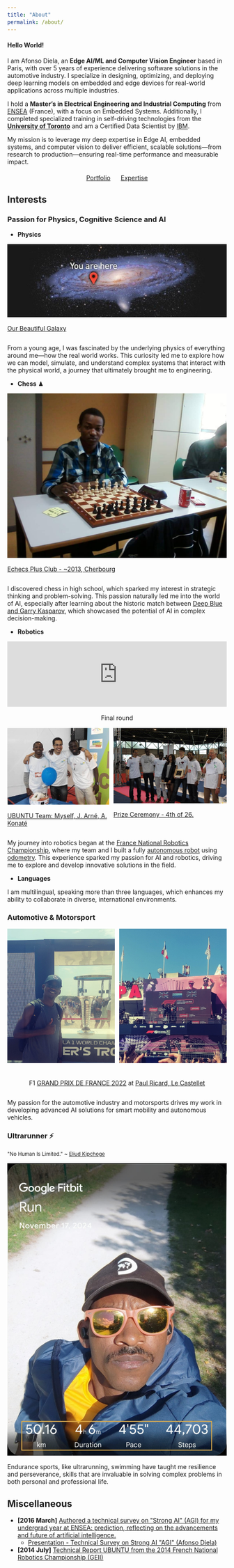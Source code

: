 ```yaml
---
title: "About"
permalink: /about/
---
```


#### Hello World! 

I am Afonso Diela, an **Edge AI/ML and Computer Vision Engineer** based in Paris, with over 5 years of experience delivering software solutions in the automotive industry. I specialize in designing, optimizing, and deploying deep learning models on embedded and edge devices for real-world applications across multiple industries.

I hold a **Master’s in Electrical Engineering and Industrial Computing** from [ENSEA](https://www.ensea.fr/) (France), with a focus on Embedded Systems. Additionally, I completed specialized training in self-driving technologies from the **[University of Toronto](https://drive.google.com/file/d/1wlgQ-GwoIgOL2Vow7FwiiunkZ4DbRg_c/view?usp=sharing)** and am a Certified Data Scientist by [IBM](https://drive.google.com/file/d/1cMWIpsucaRy8IGRQFemFAFhurRcslfLF/view?usp=sharing).

My mission is to leverage my deep expertise in Edge AI, embedded systems, and computer vision to deliver efficient, scalable solutions—from research to production—ensuring real-time performance and measurable impact.

<div style="margin-top: 20px; text-align: center;">
  <a href="/portfolio/" class="btn btn--primary" style="margin: 0 10px;">Portfolio</a>
  <a href="/services/" class="btn btn--primary" style="margin: 0 10px;">Expertise</a>
</div>

## Interests

### Passion for Physics, Cognitive Science and AI

- **Physics**

<div style="display: flex; justify-content: flex-start; align-items: center; gap: 20px; flex-wrap: wrap;">
  <div style="max-width: 600px;">
    <img src="../assets/images/milk_way_1500x500.jpeg" alt="Chess" style="width: 100%; height: 50%;"><p> <a href="https://en.wikipedia.org/wiki/Milky_Way"> Our Beautiful Galaxy</a></p>
  </div>
</div>

From a young age, I was fascinated by the underlying physics of everything around me—how the real world works. This curiosity led me to explore how we can model, simulate, and understand complex systems that interact with the physical world, a journey that ultimately brought me to engineering.

- **Chess** ♟

<div style="display: flex; justify-content: flex-start; align-items: center; gap: 20px; flex-wrap: wrap;">
  <div style="max-width: 600px;">
    <img src="../assets/images/chess.jpg" alt="Chess" style="width: 100%; height: 50%;"><p> <a href="https://www.echecsplus.fr">Echecs Plus Club - ~2013, Cherbourg </a></p>
  </div>
</div>
<!-- ![Chess Image](../assets/images/chess.jpg) -->

I discovered chess in high school, which sparked my interest in strategic thinking and problem-solving. This passion naturally led me into the world of AI, especially after learning about the historic match between [Deep Blue and Garry Kasparov](https://en.wikipedia.org/wiki/Deep_Blue_versus_Garry_Kasparov), which showcased the potential of AI in complex decision-making.

- **Robotics**

<link href="https://cdnjs.cloudflare.com/ajax/libs/lightbox2/2.11.3/css/lightbox.min.css" rel="stylesheet">
<div style="display: flex; justify-content: center; align-items: center; gap: 1px; flex-wrap: wrap;">
  <div style="flex: 1 1 100%; max-width: 600px; text-align: center;">
    <iframe width="100%" height="50%" src="https://www.youtube.com/embed/m303vg0Jp2Q" frameborder="0" allowfullscreen></iframe>
    <p>Final round</p>
  </div>
  <div style="display: flex; flex: 1 1 100%; max-width: 600px; justify-content: center; gap: 10px;">
    <a href="../assets/images/ubuntu-team_0.jpg" data-lightbox="gallery" data-title="Robotics Team Image 1">
      <img src="../assets/images/ubuntu-team_0.jpg" alt="Robotics Image 1" style="width: 100%; height: auto;">
      <p>UBUNTU Team: Myself, J. Arné, A. Konaté</p>
    </a>
    <a href="../assets/images/ubuntu-team_1.jpg" data-lightbox="gallery" data-title="Robotics Team Image 2">
      <img src="../assets/images/ubuntu-team_1.jpg" alt="Robotics Image 2" style="width: 100%; height: auto;">
      <p>Prize Ceremony - 4th of 26.</p>
    </a>
  </div>
</div>
<script src="https://cdnjs.cloudflare.com/ajax/libs/lightbox2/2.11.3/js/lightbox.min.js"></script>

My journey into robotics began at the [France National Robotics Championship](https://www-festivalrobotiquecachan-fr.translate.goog/?_x_tr_sl=fr&_x_tr_tl=en&_x_tr_hl=fr&_x_tr_pto=wapp), where my team and I built a fully [autonomous robot](https://github.com/afondiel/computer-science-notebook/blob/master/core/ai-ml/docs/geii/UBUNTU-Vierzon-Cherbourg-2014-Julien-ARNE-en.pdf) using [odometry](https://modernrobotics.northwestern.edu/nu-gm-book-resource/13-4-odometry/). This experience sparked my passion for AI and robotics, driving me to explore and develop innovative solutions in the field.

- **Languages**

I am multilingual, speaking more than three languages, which enhances my ability to collaborate in diverse, international environments.

### Automotive & Motorsport

<link href="https://cdnjs.cloudflare.com/ajax/libs/lightbox2/2.11.3/css/lightbox.min.css" rel="stylesheet">
<div style="display: flex; justify-content: center; align-items: center; gap: 20px; flex-wrap: wrap;">
  <div style="display: flex; flex: 1 1 100%; max-width: 600px; justify-content: center; gap: 10px;">
    <a href="../assets/images/gp_france_22_0.jpeg" data-lightbox="gallery" data-title="F1 Grand Prix Image 1">
      <img src="../assets/images/gp_france_22_0.jpeg" alt="French GP 1" style="width: 100%; height: auto;">
    </a>
    <a href="../assets/images/gp_france_22_1.jpeg" data-lightbox="gallery" data-title="F1 Grand Prix Image 2">
      <img src="../assets/images/gp_france_22_1.jpeg" alt="French GP 2" style="width: 100%; height: auto;">
    </a>
  </div>
  <p>F1 <a href="https://www.formula1.com/en/racing/2022/france">GRAND PRIX DE FRANCE 2022</a> at <a href="https://www.circuitpaulricard.com/en/events/formula-1-french-grand-prix-22-24-july-en">Paul Ricard, Le Castellet</a></p>
</div>
<script src="https://cdnjs.cloudflare.com/ajax/libs/lightbox2/2.11.3/js/lightbox.min.js"></script>

My passion for the automotive industry and motorsports drives my work in developing advanced AI solutions for smart mobility and autonomous vehicles.

### Ultrarunner ⚡️ 

<quote><small>"No Human Is Limited." ~ <a href="https://fr.wikipedia.org/wiki/Eliud_Kipchoge">Eliud Kipchoge</a></small></quote>

<div style="display: flex; justify-content: flex-start; align-items: center; gap: 20px; flex-wrap: wrap;">
  <div style="max-width: 600px;">
    <img src="../assets/images/super-muntu.jpg" alt="Super Muntu" style="width: 100%; height: 50%;">
  </div>
</div>
<!-- ![Ultrarunning Image](../assets/images/super-muntu.jpg) -->

Endurance sports, like ultrarunning, swimming have taught me resilience and perseverance, skills that are invaluable in solving complex problems in both personal and professional life.

## Miscellaneous

- **[2016 March]** [Authored a technical survey on "Strong AI" (AGI) for my undergrad year at ENSEA: prediction, reflecting on the advancements and future of artificial intelligence.](https://github.com/afondiel/computer-science-notebook/blob/master/core/ai-ml/docs/strong-ai-technical-report-undergrad-ensea-2016/strong_ai_technical_survey_undergrads_ensea_2016_report_last_en_deepl_translate_v0.pdf)
  - [Presentation - Technical Survey on Strong AI "AGI" (Afonso Diela)](https://github.com/afondiel/computer-science-notebook/blob/master/core/ai-ml/docs/strong-ai-technical-report-undergrad-ensea-2016/strong_ai_technical_survey_undergrads_ensea_2016_slides_last_en.pdf)
- **[2014 July]** [Technical Report UBUNTU from the 2014 French National Robotics Championship (GEII)](https://github.com/afondiel/computer-science-notebook/blob/master/core/ai-ml/docs/geii/UBUNTU-Vierzon-Cherbourg-2014-Julien-ARNE-en.pdf)
